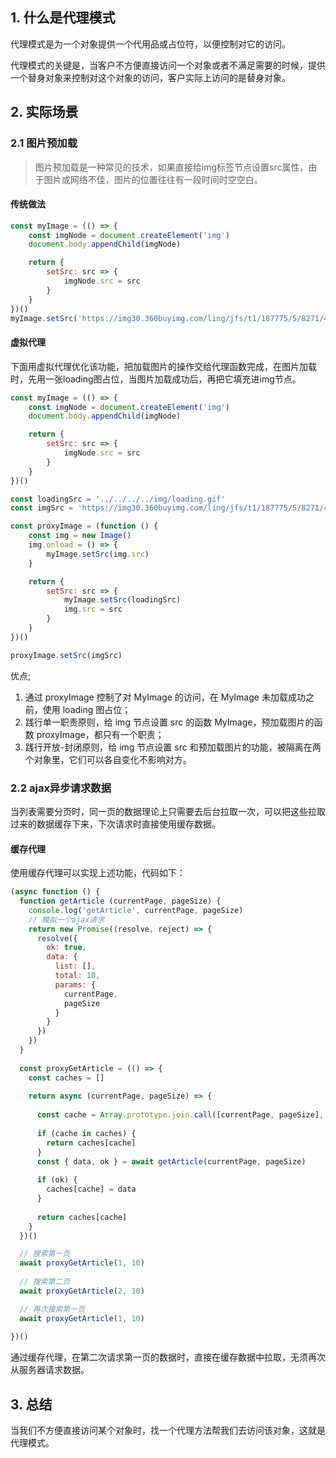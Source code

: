## 1. 什么是代理模式
代理模式是为一个对象提供一个代用品或占位符，以便控制对它的访问。

代理模式的关键是，当客户不方便直接访问一个对象或者不满足需要的时候，提供一个替身对象来控制对这个对象的访问，客户实际上访问的是替身对象。

## 2. 实际场景

### 2.1 图片预加载
> 图片预加载是一种常见的技术，如果直接给img标签节点设置src属性，由于图片或网络不佳，图片的位置往往有一段时间时空空白。

#### 传统做法

```js
const myImage = (() => {
    const imgNode = document.createElement('img')
    document.body.appendChild(imgNode)

    return {
        setSrc: src => {
            imgNode.src = src
        }
    }
})()
myImage.setSrc('https://img30.360buyimg.com/ling/jfs/t1/187775/5/8271/435193/60c8117eE7d79ef41/1d21db2c4dca9a90.png')

```
#### 虚拟代理
下面用虚拟代理优化该功能，把加载图片的操作交给代理函数完成，在图片加载时，先用一张loading图占位，当图片加载成功后，再把它填充进img节点。
```js
const myImage = (() => {
    const imgNode = document.createElement('img')
    document.body.appendChild(imgNode)

    return {
        setSrc: src => {
            imgNode.src = src
        }
    }
})()

const loadingSrc = '../../../../img/loading.gif'
const imgSrc = 'https://img30.360buyimg.com/ling/jfs/t1/187775/5/8271/435193/60c8117eE7d79ef41/1d21db2c4dca9a90.png'

const proxyImage = (function () {
    const img = new Image()
    img.onload = () => {
        myImage.setSrc(img.src)
    }

    return {
        setSrc: src => {
            myImage.setSrc(loadingSrc)
            img.src = src
        }
    }
})()

proxyImage.setSrc(imgSrc)
```
优点;
1. 通过 proxyImage 控制了对 MyImage 的访问，在 MyImage 未加载成功之前，使用 loading 图占位；
2. 践行单一职责原则，给 img 节点设置 src 的函数 MyImage，预加载图片的函数 proxyImage，都只有一个职责；
3. 践行开放-封闭原则，给 img 节点设置 src 和预加载图片的功能，被隔离在两个对象里，它们可以各自变化不影响对方。

### 2.2 ajax异步请求数据
当列表需要分页时，同一页的数据理论上只需要去后台拉取一次，可以把这些拉取过来的数据缓存下来，下次请求时直接使用缓存数据。

#### 缓存代理
使用缓存代理可以实现上述功能，代码如下：
```js
(async function () {
  function getArticle (currentPage, pageSize) {
    console.log('getArticle', currentPage, pageSize)
    // 模拟一个ajax请求
    return new Promise((resolve, reject) => {
      resolve({
        ok: true,
        data: {
          list: [],
          total: 10,
          params: {
            currentPage, 
            pageSize
          }
        }
      })
    })
  }
  
  const proxyGetArticle = (() => {
    const caches = []
  
    return async (currentPage, pageSize) => {
  
      const cache = Array.prototype.join.call([currentPage, pageSize],',')
  
      if (cache in caches) {
        return caches[cache]
      }
      const { data, ok } = await getArticle(currentPage, pageSize)
  
      if (ok) {
        caches[cache] = data
      }
  
      return caches[cache]
    }
  })()

  // 搜索第一页
  await proxyGetArticle(1, 10)
  
  // 搜索第二页
  await proxyGetArticle(2, 10)

  // 再次搜索第一页
  await proxyGetArticle(1, 10)
  
})()

```
通过缓存代理，在第二次请求第一页的数据时，直接在缓存数据中拉取，无须再次从服务器请求数据。

## 3. 总结
当我们不方便直接访问某个对象时，找一个代理方法帮我们去访问该对象，这就是代理模式。